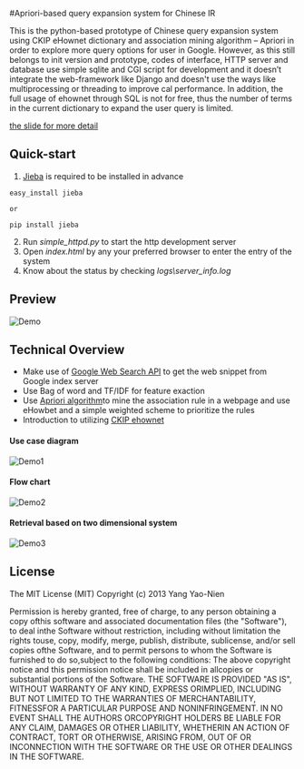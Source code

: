 #Apriori-based query expansion system for Chinese IR

This is the python-based prototype of Chinese query expansion system using CKIP eHownet dictionary and association mining algorithm – Apriori in order to explore more query options for user in Google. However, as this still belongs to init version and prototype, codes of interface, HTTP server and database use simple sqlite and CGI script for development and it doesn’t integrate the web-framework like Django and doesn't use the ways like multiprocessing or threading to improve cal performance. In addition, the full usage of ehownet through SQL is not for free, thus the number of terms in the current dictionary to expand the user query is limited. 

[the slide for more detail](http://www.slideshare.net/paulyang0125/web-query-expansion-based-on-association-rules-mining-with-e-hownet-and-google-chrome-extension-release)

## Quick-start

1.	[Jieba](https://github.com/fxsjy/jieba) is required to be installed in advance 

```
easy_install jieba

or 

pip install jieba
```

2.	Run *simple_httpd.py* to start the http development server
3.	Open *index.html* by any your preferred browser to enter the entry of the system
4.	Know about the status by checking *logs\server_info.log*


## Preview

![Demo](http://1.bp.blogspot.com/-mf13HX84GRI/VglDat6q9PI/AAAAAAAACuU/kM8D9BRqa4w/s640/output_h7oq54.gif)



## Technical Overview

- Make use of [Google Web Search API](https://developers.google.com/web-search/docs/?hl=zh-TW) to get the web snippet from Google index server   
- Use Bag of word and TF/IDF for feature exaction
- Use [Apriori algorithm](http://en.wikipedia.org/wiki/Apriori_algorithm)to mine the association rule in a webpage and use eHowbet and a simple weighted scheme to prioritize the rules
- Introduction to utilizing [CKIP ehownet](http://www.aclclp.org.tw/use_ckip_c.php)   


#### Use case diagram
![Demo1](http://3.bp.blogspot.com/-qj5S36hQXnQ/VglDha34LhI/AAAAAAAACuc/tGDYpMqxdH0/s640/arch1.png)

#### Flow chart
![Demo2](http://1.bp.blogspot.com/-IB0hM4P-OgY/VglDZ6LN5aI/AAAAAAAACtY/1oz-fhNQBCY/s640/flowchart.png)

#### Retrieval based on two dimensional system
![Demo3](http://2.bp.blogspot.com/-YFh8zg2Pgw8/VglDZwb6NKI/AAAAAAAACuY/tpAU-pgNqoM/s640/Result.png)


## License
The MIT License (MIT) Copyright (c) 2013 Yang Yao-Nien 

Permission is hereby granted, free of charge, to any person obtaining a copy ofthis software and associated documentation files (the "Software"), to deal inthe Software without restriction, including without limitation the rights touse, copy, modify, merge, publish, distribute, sublicense, and/or sell copies ofthe Software, and to permit persons to whom the Software is furnished to do so,subject to the following conditions: The above copyright notice and this permission notice shall be included in allcopies or substantial portions of the Software. THE SOFTWARE IS PROVIDED "AS IS", WITHOUT WARRANTY OF ANY KIND, EXPRESS ORIMPLIED, INCLUDING BUT NOT LIMITED TO THE WARRANTIES OF MERCHANTABILITY, FITNESSFOR A PARTICULAR PURPOSE AND NONINFRINGEMENT. IN NO EVENT SHALL THE AUTHORS ORCOPYRIGHT HOLDERS BE LIABLE FOR ANY CLAIM, DAMAGES OR OTHER LIABILITY, WHETHERIN AN ACTION OF CONTRACT, TORT OR OTHERWISE, ARISING FROM, OUT OF OR INCONNECTION WITH THE SOFTWARE OR THE USE OR OTHER DEALINGS IN THE SOFTWARE.


